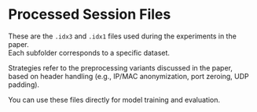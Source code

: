 # Processed Session Files

These are the `.idx3` and `.idx1` files used during the experiments in the paper.  
Each subfolder corresponds to a specific dataset.

Strategies refer to the preprocessing variants discussed in the paper,  
based on header handling (e.g., IP/MAC anonymization, port zeroing, UDP padding).

You can use these files directly for model training and evaluation.

